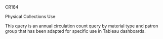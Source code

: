 CR184

Physical Collections Use

This query is an annual circulation count query by material type and patron group that has been adapted for specific use in Tableau dashboards. 
